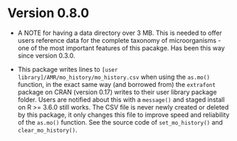 # Version 0.8.0

* A NOTE for having a data directory over 3 MB. This is needed to offer users reference data for the complete taxonomy of microorganisms - one of the most important features of this pacakge. Has been this way since version 0.3.0.

* This package writes lines to `[user library]/AMR/mo_history/mo_history.csv` when using the `as.mo()` function, in the exact same way (and borrowed from) the `extrafont` package on CRAN (version 0.17) writes to their user library package folder. Users are notified about this with a `message()` and staged install on R >= 3.6.0 still works. The CSV file is never newly created or deleted by this package, it only changes this file to improve speed and reliability of the `as.mo()` function. See the source code of `set_mo_history()` and `clear_mo_history()`.
